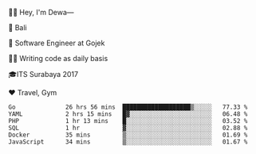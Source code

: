👋🏼 Hey, I'm Dewa—

📍 Bali

💼 Software Engineer at Gojek

✍🏼 Writing code as daily basis

🎓ITS Surabaya 2017

♥️ Travel, Gym

<!--START_SECTION:waka-->

```text
Go              26 hrs 56 mins  ███████████████████▒░░░░░   77.33 %
YAML            2 hrs 15 mins   █▓░░░░░░░░░░░░░░░░░░░░░░░   06.48 %
PHP             1 hr 13 mins    █░░░░░░░░░░░░░░░░░░░░░░░░   03.52 %
SQL             1 hr            ▓░░░░░░░░░░░░░░░░░░░░░░░░   02.88 %
Docker          35 mins         ▒░░░░░░░░░░░░░░░░░░░░░░░░   01.69 %
JavaScript      34 mins         ▒░░░░░░░░░░░░░░░░░░░░░░░░   01.67 %
```

<!--END_SECTION:waka-->
